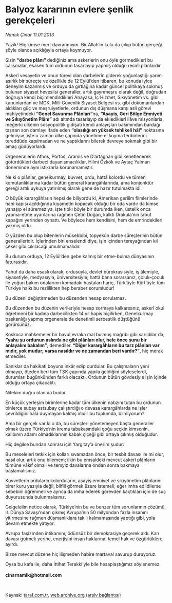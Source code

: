 # Balyoz kararının evlere şenlik gerekçeleri

*Namık Çınar 11.01.2013*

<div class="yazi"><p>Yazık! Hiç kimse mert davranmıyor. Bir Allah’ın kulu da çıkıp bütün gerçeği şöyle olanca açıklığıyla ortaya koymuyor.</p>
<p>Sizin <b>“darbe plânı” </b>dediğiniz ama askerlerin onu öyle görmedikleri bu çalışmalar, esasen tüm ordunun tasarlayıp yapmış olduğu resmî plânlardır.</p>
<p>Askerî vesayetin ve onun türevi olan darbelerin giderek yoğunlaştığı yarım asırlık bir süreçte ve özellikle de 12 Eylül’den itibaren, bu konuda iyice deneyim kazanmış ve orduyu da gırtlağına kadar güncel politikaya sokmuş bulunan siyaset heveslisi generaller, artık gayrımeşru olarak değil, doğrudan doğruya kendi biçimlendirdikleri Anayasa, İç Hizmet, Sıkıyönetim vs. gibi kanunlardan ve MGK, Milli Güvenlik Siyaset Belgesi vs. gibi dokümanlardan aldıkları güç ve meşruiyetlerle, ordunun dış düşmana karşı asli görevi mahiyetindeki <b>“Genel Savunma Plânları”</b>na, <b>“Asayiş, Geri Bölge Emniyeti ve Sıkıyönetim Plânı”</b> adı altında tasarlayıp da ekledikleri ilâve misyonlarla, meğerki ülkenin sosyopolitik gidişatı kendi anlayışları bakımından bardağı taşıran son damlayı ifade eden <b>“olasılığı en yüksek tehlikeli hâl”</b> noktasına gelmişse, işte o zaman ülke çapında yönetime el koyma tedbirlerini tereddüde kapılmadan ve ne yaptıklarını bilerek devreye sokmak gibi bir amaç güdüyorlardı.</p>
<p>Orgenerallerin Athos, Portos, Aramis ve D’artagnan gibi kenetlenerek götürdükleri darbeci dayanışmacılıklar, Hilmi Özkök ve Aytaç Yalman döneminde aynı istikrarla korunamamıştır.</p>
<p>Ne ki o plânlar, genelkurmay, kuvvet, ordu, hattâ kolordu ve tümen komutanlıklarına kadar bütün general karargâhlarında, ama konjonktür gereği artık uykuya yatırılmış olarak gene de hazır tutulmakta idi.</p>
<p>O büyük karargâhların hepsi de biliyordu ki, Amerikan gerilim filmlerinde hani kapısı açıldığında kıyametin kopacak olduğu bir oda vardır da kimse yanaşıp el süremez ya, işte tıpkı böyle bir durumda iken, üstelik onca yapma-etme uyarılarına rağmen Çetin Doğan, kalktı Drakula’nın tabut kapağını yerinden oynattı. Ve böylece hem kendisini, hem de emrindekileri yakmış oldu.</p>
<p>O yüzden bu olup bitenlerin müsebbibi, topyekûn darbe süreçlerinin bütün generalleridir. İçlerinden biri enselendi diye, işin içinden tereyağından kıl çeker gibi çıkılacağı umulmamalıdır.</p>
<p>Bu durum orduya, 12 Eylül’den gebe kalmış bir etme-bulma dünyasının faturasıdır.</p>
<p>Yahut da daha esaslı olarak; ordusuyla, devlet bürokrasisiyle, iş âlemiyle, siyasetiyle, medyasıyla, üniversitesiyle; hattâ bana sorarsanız, çoluk-çocuk ile yoğun bakım odalarının komadaki hastaları hariç, Türk’üyle Kürt’üyle tüm Türkiye halkı bu rezillikten hep beraber sorumludur!</p>
<p>Bu düzeni değiştirmeden bu düzenden hesap sorulamaz.</p>
<p>Bu düzenden bu düzenin verileriyle hesap sormaya kalkarsanız, askerî okul öğretmeni bir kadına darbecilikten 14 yıl hapis biçilirken, Genelkurmay başkanlığı yapmış orgenerale de denetimli serbestlik düştüğünü görürsünüz.</p>
<p>Koskoca mahkemeler bir bavul evraka mal bulmuş mağribi gibi sarıldılar da, <b>“yahu şu ordunun aslında ne gibi plânları olur, hele önce şunu bir anlayalım bakalım”</b>, demediler. <b>“Diğer karargâhların bu tarz plânları var mıdır, yok mudur; varsa nasıldır ve ne zamandan beri vardır?”</b>, hiç merak etmediler.</p>
<p>Sanıklar da hakikati boyuna inkâr edip durdular. Bu çalışmaların yeni olmayıp, öteden beri tüm TSK çapında yapıla geldiğini söyleselerdi, durumları bugünkünden farklı olacaktı. Ordunun bütün gövdesiyle işin içinde olduğu ortaya çıkacaktı.</p>
<p>Nitekim doğru olan da budur.</p>
<p>En küçük yerleşim birimlerine kadar tüm ülkenin nabzını tutan bu ordunun binlerce subay astsubay çalıştırdığı o devasa karargâhlarda ne işler çevrildiğini hâlâ duymayan kalmış mıdır bu toplumda, bilmiyorum?</p>
<p>Ama bir gerçek var ki o da, bu süreçleri yönetemeyen başta generaller olmak üzere Türkiye’nin krema tabakasındaki çoğu seçkin kimsenin, kalıbının adamı olmadıklarının kabak çiçeği gibi ortaya çıkmış olduğudur.</p>
<p>Hiç değilse bundan sonrası için Yargıtay’a önerim şudur:</p>
<p>Bu meseleleri tetkik için kolları sıvamadan önce, bir tesbit davası ile mi olur, nasıl olur, artık onu bilemem; ilkin bu emsaldeki mevcut askerî plânların tümüne vâkıf olmalı ve temyiz davalarına ondan sonra bakmaya başlamalısınız.</p>
<p>Kuvvetlerin orduların kolorduların, asayiş emniyet ve sıkıyönetim plânlarını birer kuru yazıyla değil, bilfiil görmek üzere istemeli; eğer imha edildilerse sebebini öğrenmeli ve ayrıca da imha ederek görevden kaçtıkları için de suç duyurusunda bulunmalısınız.</p>
<p>Gelgelelim netice olarak, Türkiye’nin bu ve benzer tüm sorunlarının çözümü, II. Dünya Savaşı’ndan çıkmış Avrupa’nın 50 milyondan fazla insanını yitirmesine rağmen düşmanlıklara takılı kalmamasında yaptığı gibi, yola devam etmekte yatıyor.</p>
<p>Avrupa faşizmden intikamını, ödünsüz bir demokrasiye geçerek aldı. Kan davası gütmek yerine, enerjisini insan haklarına, temel hak ve özgürlüklere ayırdı.</p>
<p>Bizse mevcut düzene hiç ilişmeden habire martaval savurup duruyoruz.</p>
<p>Oysa bu kafa ile, daha İttihat Terakki’yle bile hesaplaştığımız söylenemez.<br/><br/><b>cinarnamik@hotmail.com</b></p>
<p> </p>
</div>

Kaynak: [taraf.com.tr](http://www.taraf.com.tr/namik-cinar/makale-balyoz-kararinin-evlere-senlik-gerekceleri.htm), [web.archive.org (arşiv bağlantısı)](http://web.archive.org/web/20131107111250/http://www.taraf.com.tr/namik-cinar/makale-balyoz-kararinin-evlere-senlik-gerekceleri.htm)
